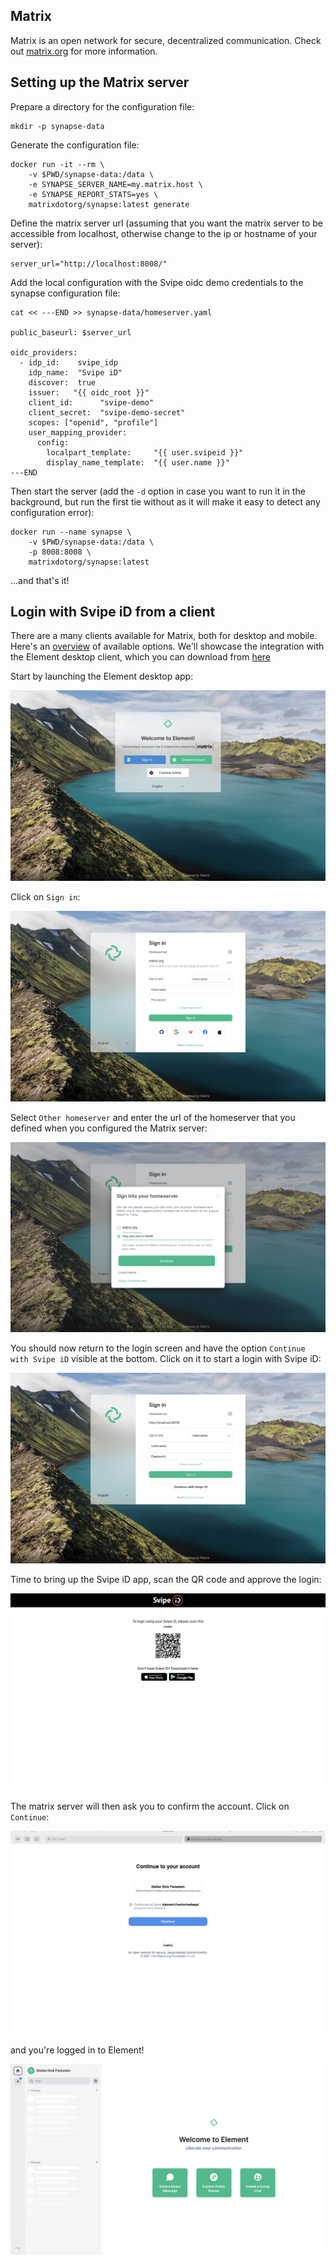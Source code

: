 ## Matrix   <!-- {docsify-ignore} -->

Matrix is an open network for secure, decentralized communication. Check out [matrix.org](https://matrix.org) for more information.


## Setting up the Matrix server

Prepare a directory for the configuration file:

    mkdir -p synapse-data

Generate the configuration file:

    docker run -it --rm \
        -v $PWD/synapse-data:/data \
        -e SYNAPSE_SERVER_NAME=my.matrix.host \
        -e SYNAPSE_REPORT_STATS=yes \
        matrixdotorg/synapse:latest generate

Define the matrix server url (assuming that you want the matrix server to be accessible from localhost, otherwise change to the ip or hostname of your server):

    server_url="http://localhost:8008/"

Add the local configuration with the Svipe oidc demo credentials to the synapse configuration file:


    cat << ---END >> synapse-data/homeserver.yaml

    public_baseurl: $server_url

    oidc_providers:
      - idp_id:    svipe_idp
        idp_name:  "Svipe iD"
        discover:  true
        issuer:   "{{ oidc_root }}"
        client_id:      "svipe-demo"
        client_secret:  "svipe-demo-secret"
        scopes: ["openid", "profile"]
        user_mapping_provider:
          config:
            localpart_template:     "{{ user.svipeid }}"
            display_name_template:  "{{ user.name }}"
    ---END

Then start the server (add the `-d` option in case you want to run it in the background, but run the first tie without as it will make it easy to detect any configuration error):

    docker run --name synapse \
        -v $PWD/synapse-data:/data \
        -p 8008:8008 \
        matrixdotorg/synapse:latest

...and that's it!


## Login with Svipe iD from a client

There are a many clients available for Matrix, both for desktop and mobile. Here's an [overview](https://matrix.org/clients/) of available options. We'll showcase the integration with the Element desktop client, which you can download from [here](https://element.io/get-started#download)

Start by launching the Element desktop app:

![info text](./images/matrix/matrix-1.jpg)

Click on `Sign in`:

![info text](./images/matrix/matrix-2.jpg)

Select `Other homeserver` and enter the url of the homeserver that you defined when you configured the Matrix server:

![info text](./images/matrix/matrix-3.jpg)

You should now return to the login screen and have the option `Continue with Svipe iD` visible at the bottom. Click on it to start a login with Svipe iD:

![info text](./images/matrix/matrix-4.jpg)

Time to bring up the Svipe iD app, scan the QR code and approve the login:

![info text](./images/matrix/matrix-5.jpg)

The matrix server will then ask you to confirm the account. Click on `Continue`:

![info text](./images/matrix/matrix-6.jpg)

and you're logged in to Element!

![info text](./images/matrix/matrix-7.jpg)

